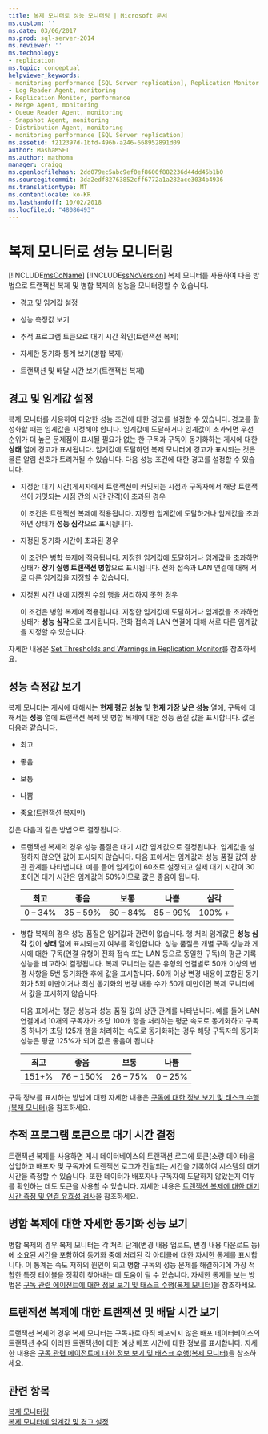 ```yaml
---
title: 복제 모니터로 성능 모니터링 | Microsoft 문서
ms.custom: ''
ms.date: 03/06/2017
ms.prod: sql-server-2014
ms.reviewer: ''
ms.technology:
- replication
ms.topic: conceptual
helpviewer_keywords:
- monitoring performance [SQL Server replication], Replication Monitor
- Log Reader Agent, monitoring
- Replication Monitor, performance
- Merge Agent, monitoring
- Queue Reader Agent, monitoring
- Snapshot Agent, monitoring
- Distribution Agent, monitoring
- monitoring performance [SQL Server replication]
ms.assetid: f212397d-1bfd-496b-a246-668952891d09
author: MashaMSFT
ms.author: mathoma
manager: craigg
ms.openlocfilehash: 2dd079ec5abc9ef0ef8600f882236d44dd45b1b0
ms.sourcegitcommit: 3da2edf82763852cff6772a1a282ace3034b4936
ms.translationtype: MT
ms.contentlocale: ko-KR
ms.lasthandoff: 10/02/2018
ms.locfileid: "48086493"
---
```

# <a name="monitor-performance-with-replication-monitor"></a>복제 모니터로 성능 모니터링
  [!INCLUDE[msCoName](../../../includes/msconame-md.md)] [!INCLUDE[ssNoVersion](../../../includes/ssnoversion-md.md)] 복제 모니터를 사용하여 다음 방법으로 트랜잭션 복제 및 병합 복제의 성능을 모니터링할 수 있습니다.  
  
-   경고 및 임계값 설정  
  
-   성능 측정값 보기  
  
-   추적 프로그램 토큰으로 대기 시간 확인(트랜잭션 복제)  
  
-   자세한 동기화 통계 보기(병합 복제)  
  
-   트랜잭션 및 배달 시간 보기(트랜잭션 복제)  
  
## <a name="set-warnings-and-thresholds"></a>경고 및 임계값 설정  
 복제 모니터를 사용하여 다양한 성능 조건에 대한 경고를 설정할 수 있습니다. 경고를 활성화할 때는 임계값을 지정해야 합니다. 임계값에 도달하거나 임계값이 초과되면 우선 순위가 더 높은 문제점이 표시될 필요가 없는 한 구독과 구독이 동기화하는 게시에 대한 **상태** 열에 경고가 표시됩니다. 임계값에 도달하면 복제 모니터에 경고가 표시되는 것은 물론 알림 신호가 트리거될 수 있습니다. 다음 성능 조건에 대한 경고를 설정할 수 있습니다.  
  
-   지정한 대기 시간(게시자에서 트랜잭션이 커밋되는 시점과 구독자에서 해당 트랜잭션이 커밋되는 시점 간의 시간 간격)이 초과된 경우  
  
     이 조건은 트랜잭션 복제에 적용됩니다. 지정한 임계값에 도달하거나 임계값을 초과하면 상태가 **성능 심각**으로 표시됩니다.  
  
-   지정된 동기화 시간이 초과된 경우  
  
     이 조건은 병합 복제에 적용됩니다. 지정한 임계값에 도달하거나 임계값을 초과하면 상태가 **장기 실행 트랜잭션 병합**으로 표시됩니다. 전화 접속과 LAN 연결에 대해 서로 다른 임계값을 지정할 수 있습니다.  
  
-   지정된 시간 내에 지정된 수의 행을 처리하지 못한 경우  
  
     이 조건은 병합 복제에 적용됩니다. 지정한 임계값에 도달하거나 임계값을 초과하면 상태가 **성능 심각**으로 표시됩니다. 전화 접속과 LAN 연결에 대해 서로 다른 임계값을 지정할 수 있습니다.  
  
 자세한 내용은 [Set Thresholds and Warnings in Replication Monitor](set-thresholds-and-warnings-in-replication-monitor.md)를 참조하세요.  
  
## <a name="view-performance-measurements"></a>성능 측정값 보기  
 복제 모니터는 게시에 대해서는 **현재 평균 성능** 및 **현재 가장 낮은 성능** 열에, 구독에 대해서는 **성능** 열에 트랜잭션 복제 및 병합 복제에 대한 성능 품질 값을 표시합니다. 값은 다음과 같습니다.  
  
-   최고  
  
-   좋음  
  
-   보통  
  
-   나쁨  
  
-   중요(트랜잭션 복제만)  
  
 값은 다음과 같은 방법으로 결정됩니다.  
  
-   트랜잭션 복제의 경우 성능 품질은 대기 시간 임계값으로 결정됩니다. 임계값을 설정하지 않으면 값이 표시되지 않습니다. 다음 표에서는 임계값과 성능 품질 값의 상관 관계를 나타냅니다. 예를 들어 임계값이 60초로 설정되고 실제 대기 시간이 30초이면 대기 시간은 임계값의 50%이므로 값은 좋음이 됩니다.  
  
    |최고|좋음|보통|나쁨|심각|  
    |---------------|----------|----------|----------|--------------|  
    |0 – 34%|35 – 59%|60 – 84%|85 – 99%|100% +|  
  
-   병합 복제의 경우 성능 품질은 임계값과 관련이 없습니다. 행 처리 임계값은 **성능 심각** 값이 **상태** 열에 표시되는지 여부를 확인합니다. 성능 품질은 개별 구독 성능과 게시에 대한 구독(연결 유형이 전화 접속 또는 LAN 등으로 동일한 구독)의 평균 기록 성능을 비교하여 결정됩니다. 복제 모니터는 같은 유형의 연결별로 50개 이상의 변경 사항을 5번 동기화한 후에 값을 표시합니다. 50개 이상 변경 내용이 포함된 동기화가 5회 미만이거나 최신 동기화의 변경 내용 수가 50개 미만이면 복제 모니터에서 값을 표시하지 않습니다.  
  
     다음 표에서는 평균 성능과 성능 품질 값의 상관 관계를 나타냅니다. 예를 들어 LAN 연결에서 10개의 구독자가 초당 100개 행을 처리하는 평균 속도로 동기화하고 구독 중 하나가 초당 125개 행을 처리하는 속도로 동기화하는 경우 해당 구독자의 동기화 성능은 평균 125%가 되어 값은 좋음이 됩니다.  
  
    |최고|좋음|보통|나쁨|  
    |---------------|----------|----------|----------|  
    |151+%|76 – 150%|26 – 75%|0 – 25%|  
  
 구독 정보를 표시하는 방법에 대한 자세한 내용은 [구독에 대한 정보 보기 및 태스크 수행&#40;복제 모니터&#41;](view-information-and-perform-tasks-for-a-subscription-replication-monitor.md)을 참조하세요.  
  
## <a name="determine-latency-with-tracer-tokens"></a>추적 프로그램 토큰으로 대기 시간 결정  
 트랜잭션 복제를 사용하면 게시 데이터베이스의 트랜잭션 로그에 토큰(소량 데이터)을 삽입하고 배포자 및 구독자에 트랜잭션 로그가 전달되는 시간을 기록하여 시스템의 대기 시간을 측정할 수 있습니다. 또한 데이터가 배포자나 구독자에 도달하지 않았는지 여부를 확인하는 데도 토큰을 사용할 수 있습니다. 자세한 내용은 [트랜잭션 복제에 대한 대기 시간 측정 및 연결 유효성 검사](measure-latency-and-validate-connections-for-transactional-replication.md)을 참조하세요.  
  
## <a name="view-detailed-synchronization-performance-for-merge-replication"></a>병합 복제에 대한 자세한 동기화 성능 보기  
 병합 복제의 경우 복제 모니터는 각 처리 단계(변경 내용 업로드, 변경 내용 다운로드 등)에 소요된 시간을 포함하여 동기화 중에 처리된 각 아티클에 대한 자세한 통계를 표시합니다. 이 통계는 속도 저하의 원인이 되고 병합 구독의 성능 문제를 해결하기에 가장 적합한 특정 테이블을 정확히 찾아내는 데 도움이 될 수 있습니다. 자세한 통계를 보는 방법은 [구독 관련 에이전트에 대한 정보 보기 및 태스크 수행&#40;복제 모니터&#41;](view-information-and-perform-tasks-for-subscription-agents.md)을 참조하세요.  
  
## <a name="view-transactions-and-delivery-time-for-transactional-replication"></a>트랜잭션 복제에 대한 트랜잭션 및 배달 시간 보기  
 트랜잭션 복제의 경우 복제 모니터는 구독자로 아직 배포되지 않은 배포 데이터베이스의 트랜잭션 수와 이러한 트랜잭션에 대한 예상 배포 시간에 대한 정보를 표시합니다. 자세한 내용은 [구독 관련 에이전트에 대한 정보 보기 및 태스크 수행&#40;복제 모니터&#41;](view-information-and-perform-tasks-for-subscription-agents.md)을 참조하세요.  
  
## <a name="see-also"></a>관련 항목  
 [복제 모니터링](../monitoring-replication.md)   
 [복제 모니터에 임계값 및 경고 설정](set-thresholds-and-warnings-in-replication-monitor.md)  
  
  
